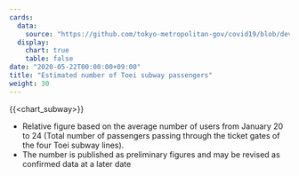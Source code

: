 ```yaml
---
cards:
  data:
    source: "https://github.com/tokyo-metropolitan-gov/covid19/blob/development/data/metro.json"
  display:
    chart: true
    table: false
date: "2020-05-22T00:00:00+09:00"
title: "Estimated number of Toei subway passengers"
weight: 30
---
```


{{<chart_subway>}}

- Relative figure based on the average number of users from January 20 to 24 (Total number of passengers passing through the ticket gates of the four Toei subway lines).
- The number is published as preliminary figures and may be revised as confirmed data at a later date
